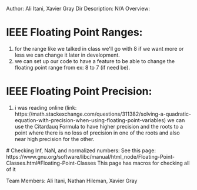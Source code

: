Author: Ali Itani, Xavier Gray
Dir Description: N/A
Overview:
# IEEE Floating Point Ranges:
   
   <ol>
        <li> for the range like we talked in class we'll go with 8 if we want more or less we can change it later in development. </li>
        <li> we can set up our code to have a feature to be able to change the floating point range from ex: 8 to 7 (if need be). </li>
    </ol>

# IEEE Floating Point Precision:
   <ol>
      <li>i was reading online (link: https://math.stackexchange.com/questions/311382/solving-a-quadratic-equation-with-precision-when-using-floating-point-variables) we can use the Citardauq Formula to have higher precision and the roots to a point where there is no loss of precision in one of the roots and also near high precision for the other.
    </li>
   </ol>
# Checking Inf, NaN, and normalized numbers:
	See this page: https://www.gnu.org/software/libc/manual/html_node/Floating-Point-Classes.html#Floating-Point-Classes
	This page has macros for checking all of it
 <p>Team Members: Ali Itani, Nathan Hileman, Xavier Gray</p>   